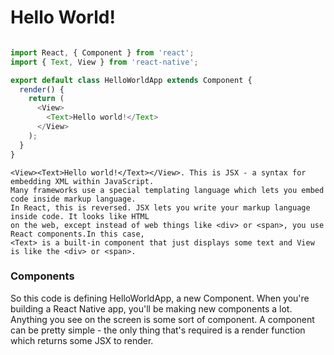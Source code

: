 # Hello World!


```javascript

import React, { Component } from 'react';
import { Text, View } from 'react-native';

export default class HelloWorldApp extends Component {
  render() {
    return (
      <View>
        <Text>Hello world!</Text>
      </View>
    );
  }
}
```

```
<View><Text>Hello world!</Text></View>. This is JSX - a syntax for embedding XML within JavaScript. 
Many frameworks use a special templating language which lets you embed code inside markup language. 
In React, this is reversed. JSX lets you write your markup language inside code. It looks like HTML 
on the web, except instead of web things like <div> or <span>, you use React components.In this case, 
<Text> is a built-in component that just displays some text and View is like the <div> or <span>.
```

### Components

So this code is defining HelloWorldApp, a new Component. When you're building a React Native app, you'll be making new components a lot. Anything you see on the screen is some sort of component. A component can be pretty simple - the only thing that's required is a render function which returns some JSX to render.
